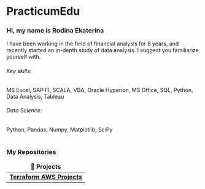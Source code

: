 # PracticumEdu
### Hi, my name is Rodina Ekaterina 

I have been working in the field of financial analysis for 8 years, and recently started an in-depth study of data analysis. I suggest you familiarize yourself with.

###### Key skills:
MS Excel, SAP FI, SCALA, VBA, Oracle Hyperion, MS Office, SQL, Python, Data Analysis, Tableau

###### Data Science: 
Python, Pandas, Numpy, Matplotlib, SciPy
<br><br>
<h3>My Repositories</h3>

<table width=100%>
  <thead align="center">
    <tr border: none;>
      <td><b>🎁 Projects</b></td>
    </tr>
  </thead>
  <tbody>

<tr>
      <td><a href="[https://github.com/akylson/Terraform_Projects](https://github.com/EkaterinaRodina/PracticumEdu/tree/main/A_B_test)"><b>Terraform AWS Projects</b></a></td>
</tr>    
  </tbody>
</table>
